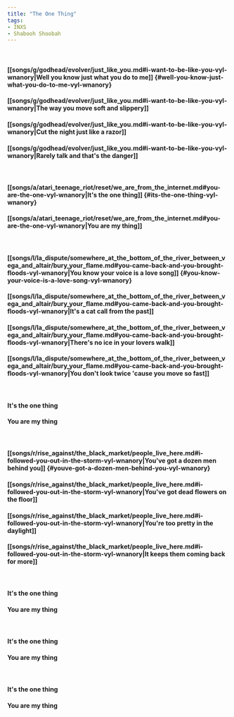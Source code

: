 ```yaml
---
title: "The One Thing"
tags:
- INXS
- Shabooh Shoobah
---
```

&nbsp;
#### [[songs/g/godhead/evolver/just_like_you.md#i-want-to-be-like-you-vyl-wnanory|Well you know just what you do to me]] {#well-you-know-just-what-you-do-to-me-vyl-wnanory}
#### [[songs/g/godhead/evolver/just_like_you.md#i-want-to-be-like-you-vyl-wnanory|The way you move soft and slippery]]
#### [[songs/g/godhead/evolver/just_like_you.md#i-want-to-be-like-you-vyl-wnanory|Cut the night just like a razor]]
#### [[songs/g/godhead/evolver/just_like_you.md#i-want-to-be-like-you-vyl-wnanory|Rarely talk and that's the danger]]
&nbsp;
#### [[songs/a/atari_teenage_riot/reset/we_are_from_the_internet.md#you-are-the-one-vyl-wnanory|It's the one thing]] {#its-the-one-thing-vyl-wnanory}
#### [[songs/a/atari_teenage_riot/reset/we_are_from_the_internet.md#you-are-the-one-vyl-wnanory|You are my thing]]
&nbsp;
#### [[songs/l/la_dispute/somewhere_at_the_bottom_of_the_river_between_vega_and_altair/bury_your_flame.md#you-came-back-and-you-brought-floods-vyl-wnanory|You know your voice is a love song]] {#you-know-your-voice-is-a-love-song-vyl-wnanory}
#### [[songs/l/la_dispute/somewhere_at_the_bottom_of_the_river_between_vega_and_altair/bury_your_flame.md#you-came-back-and-you-brought-floods-vyl-wnanory|It's a cat call from the past]]
#### [[songs/l/la_dispute/somewhere_at_the_bottom_of_the_river_between_vega_and_altair/bury_your_flame.md#you-came-back-and-you-brought-floods-vyl-wnanory|There's no ice in your lovers walk]]
#### [[songs/l/la_dispute/somewhere_at_the_bottom_of_the_river_between_vega_and_altair/bury_your_flame.md#you-came-back-and-you-brought-floods-vyl-wnanory|You don't look twice 'cause you move so fast]]
&nbsp;
#### It's the one thing
#### You are my thing
&nbsp;
#### [[songs/r/rise_against/the_black_market/people_live_here.md#i-followed-you-out-in-the-storm-vyl-wnanory|You've got a dozen men behind you]] {#youve-got-a-dozen-men-behind-you-vyl-wnanory}
#### [[songs/r/rise_against/the_black_market/people_live_here.md#i-followed-you-out-in-the-storm-vyl-wnanory|You've got dead flowers on the floor]]
#### [[songs/r/rise_against/the_black_market/people_live_here.md#i-followed-you-out-in-the-storm-vyl-wnanory|You're too pretty in the daylight]]
#### [[songs/r/rise_against/the_black_market/people_live_here.md#i-followed-you-out-in-the-storm-vyl-wnanory|It keeps them coming back for more]]
&nbsp;
#### It's the one thing
#### You are my thing
&nbsp;
#### It's the one thing
#### You are my thing
&nbsp;
#### It's the one thing
#### You are my thing
